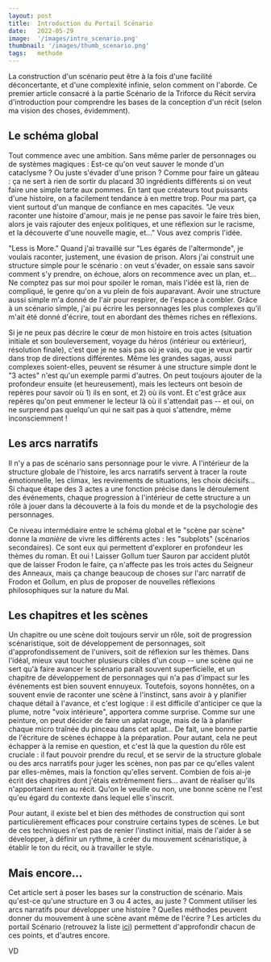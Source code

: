 ```yaml
---
layout: post
title:  Introduction du Portail Scénario
date:   2022-05-29
image:  '/images/intro_scenario.png'
thumbnail: '/images/thumb_scenario.png'
tags:   methode
---
```


La construction d'un scénario peut être à la fois d'une facilité déconcertante, et d'une complexité infinie, selon comment on l'aborde. Ce premier article consacré à la partie Scénario de la Triforce du Récit servira d'introduction pour comprendre les bases de la conception d'un récit (selon ma vision des choses, évidemment).

## Le schéma global

Tout commence avec une ambition. Sans même parler de personnages ou de systèmes magiques : Est-ce qu'on veut sauver le monde d'un cataclysme ? Ou juste s'évader d'une prison ? Comme pour faire un gâteau : ça ne sert à rien de sortir du placard 30 ingrédients différents si on veut faire une simple tarte aux pommes. En tant que créateurs tout puissants d'une histoire, on a facilement tendance à en mettre trop. Pour ma part, ça vient surtout d'un manque de confiance en mes capacités. "Je veux raconter une histoire d'amour, mais je ne pense pas savoir le faire très bien, alors je vais rajouter des enjeux politiques, et une réflexion sur le racisme, et la découverte d'une nouvelle magie, et…" Vous avez compris l'idée.

"Less is More." Quand j'ai travaillé sur "Les égarés de l'altermonde", je voulais raconter, justement, une évasion de prison. Alors j'ai construit une structure simple pour le scénario : on veut s'évader, on essaie sans savoir comment s'y prendre, on échoue, alors on recommence avec un plan, et… Ne comptez pas sur moi pour spoiler le roman, mais l'idée est là, rien de compliqué, le genre qu'on a vu plein de fois auparavant. Avoir une structure aussi simple m'a donné de l'air pour respirer, de l'espace à combler. Grâce à un scénario simple, j'ai pu écrire les personnages les plus complexes qu'il m'ait été donné d'écrire, tout en abordant des thèmes riches en réflexions.

Si je ne peux pas décrire le cœur de mon histoire en trois actes (situation initiale et son bouleversement, voyage du héros (intérieur ou extérieur), résolution finale), c'est que je ne sais pas où je vais, ou que je veux partir dans trop de directions différentes. Même les grandes sagas, aussi complexes soient-elles, peuvent se résumer à une structure simple dont le "3 actes" n'est qu'un exemple parmi d'autres. On peut toujours ajouter de la profondeur ensuite (et heureusement), mais les lecteurs ont besoin de repères pour savoir où 1) ils en sont, et 2) où ils vont. Et c'est grâce aux repères qu'on peut emmener le lecteur là où il s'attendait pas -- et oui, on ne surprend pas quelqu'un qui ne sait pas à quoi s'attendre, même inconsciemment !

## Les arcs narratifs

Il n'y a pas de scénario sans personnage pour le vivre. A l'intérieur de la structure globale de l'histoire, les arcs narratifs servent à tracer la route émotionnelle, les climax, les revirements de situations, les choix décisifs… Si chaque étape des 3 actes a une fonction précise dans le déroulement des événements, chaque progression à l'intérieur de cette structure a un rôle à jouer dans la découverte à la fois du monde et de la psychologie des personnages.

Ce niveau intermédiaire entre le schéma global et le "scène par scène" donne la _manière_ de vivre les différents actes : les "subplots" (scénarios secondaires). Ce sont eux qui permettent d'explorer en profondeur les thèmes du roman. Et oui ! Laisser Gollum tuer Sauron par accident plutôt que de laisser Frodon le faire, ça n'affecte pas les trois actes du Seigneur des Anneaux, mais ça change beaucoup de choses sur l'arc narratif de Frodon et Gollum, en plus de proposer de nouvelles réflexions philosophiques sur la nature du Mal.

## Les chapitres et les scènes

Un chapitre ou une scène doit toujours servir un rôle, soit de progression scénaristique, soit de développement de personnages, soit d'approfondissement de l'univers, soit de réflexion sur les thèmes. Dans l'idéal, mieux vaut toucher plusieurs cibles d'un coup -- une scène qui ne sert qu'à faire avancer le scénario paraît souvent superficielle, et un chapitre de développement de personnages qui n'a pas d'impact sur les événements est bien souvent ennuyeux. Toutefois, soyons honnêtes, on a souvent envie de raconter une scène à l'instinct, sans avoir à y planifier chaque détail à l'avance, et c'est logique : il est difficile d'anticiper ce que la plume, notre "voix intérieure", apportera comme surprise. Comme sur une peinture, on peut décider de faire un aplat rouge, mais de là à planifier chaque micro traînée du pinceau dans cet aplat… De fait, une bonne partie de l'écriture de scènes échappe à la préparation. Pour autant, cela ne peut échapper à la remise en question, et c'est là que la question du rôle est cruciale : il faut pouvoir prendre du recul, et se servir de la structure globale ou des arcs narratifs pour juger les scènes, non pas par ce qu'elles valent par elles-mêmes, mais la fonction qu'elles servent. Combien de fois ai-je écrit des chapitres dont j'étais extrêmement fiers… avant de réaliser qu'ils n'apportaient rien au récit. Qu'on le veuille ou non, une bonne scène ne l'est qu'eu égard du contexte dans lequel elle s'inscrit.

Pour autant, il existe bel et bien des méthodes de construction qui sont particulièrement efficaces pour construire certains types de scènes. Le but de ces techniques n'est pas de renier l'instinct initial, mais de l'aider à se développer, à définir un rythme, à créer du mouvement scénaristique, à établir le ton du récit, ou à travailler le style.

## Mais encore…

Cet article sert à poser les bases sur la construction de scénario. Mais qu'est-ce qu'une structure en 3 ou 4 actes, au juste ? Comment utiliser les arcs narratifs pour développer une histoire ? Quelles méthodes peuvent donner du mouvement à une scène avant même de l'écrire ? Les articles du portail Scénario (retrouvez la liste [ici](https://vincentdorier.com/2022/04/15/triforce/)) permettent d'approfondir chacun de ces points, et d'autres encore.

VD
